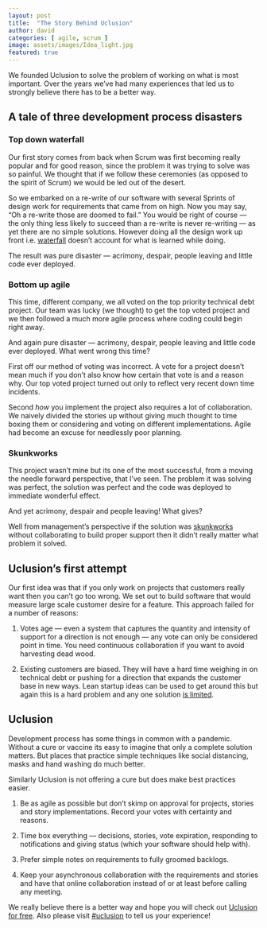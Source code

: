 ```yaml
---
layout: post
title:  "The Story Behind Uclusion"
author: david
categories: [ agile, scrum ]
image: assets/images/Idea_light.jpg
featured: true
---
```


We founded Uclusion to solve the problem of working on what is most important. Over the years we’ve had many experiences that led us to strongly believe there has to be a better way.

## A tale of three development process disasters

### Top down waterfall

Our first story comes from back when Scrum was first becoming really popular and for good reason, since the problem it was trying to solve was so painful. We thought that if we follow these ceremonies (as opposed to the spirit of Scrum) we would be led out of the desert.

So we embarked on a re-write of our software with several Sprints of design work for requirements that came from on high. Now you may say, “Oh a re-write those are doomed to fail.” You would be right of course — the only thing less likely to succeed than a re-write is never re-writing — as yet there are no simple solutions. However doing all the design work up front i.e. [waterfall](https://en.wikipedia.org/wiki/Waterfall_model) doesn’t account for what is learned while doing.

The result was pure disaster — acrimony, despair, people leaving and little code ever deployed.

### Bottom up agile

This time, different company, we all voted on the top priority technical debt project. Our team was lucky (we thought) to get the top voted project and we then followed a much more agile process where coding could begin right away.

And again pure disaster — acrimony, despair, people leaving and little code ever deployed. What went wrong this time?

First off our method of voting was incorrect. A vote for a project doesn’t mean much if you don’t also know how certain that vote is and a reason why. Our top voted project turned out only to reflect very recent down time incidents.

Second *how* you implement the project also requires a lot of collaboration. We naively divided the stories up without giving much thought to time boxing them or considering and voting on different implementations. Agile had become an excuse for needlessly poor planning.

### Skunkworks

This project wasn’t mine but its one of the most successful, from a moving the needle forward perspective, that I’ve seen. The problem it was solving was perfect, the solution was perfect and the code was deployed to immediate wonderful effect.

And yet acrimony, despair and people leaving! What gives?

Well from management’s perspective if the solution was [skunkworks](https://en.wikipedia.org/wiki/Skunkworks_project) without collaborating to build proper support then it didn’t really matter what problem it solved.

## Uclusion’s first attempt

Our first idea was that if you only work on projects that customers really want then you can’t go too wrong. We set out to build software that would measure large scale customer desire for a feature. This approach failed for a number of reasons:

1. Votes age — even a system that captures the quantity and intensity of support for a direction is not enough — any vote can only be considered point in time. You need continuous collaboration if you want to avoid harvesting dead wood.

1. Existing customers are biased. They will have a hard time weighing in on technical debt or pushing for a direction that expands the customer base in new ways. Lean startup ideas can be used to get around this but again this is a hard problem and any one solution [is limited](https://dev.to/uclusion/product-direction-product-market-fit-is-harder-than-everyone-admits-48d5).

## Uclusion

Development process has some things in common with a pandemic. Without a cure or vaccine its easy to imagine that only a complete solution matters. But places that practice simple techniques like social distancing, masks and hand washing do much better.

Similarly Uclusion is not offering a cure but does make best practices easier.

1. Be as agile as possible but don’t skimp on approval for projects, stories and story implementations. Record your votes with certainty and reasons.

1. Time box everything — decisions, stories, vote expiration, responding to notifications and giving status (which your software should help with).

1. Prefer simple notes on requirements to fully groomed backlogs.

1. Keep your asynchronous collaboration with the requirements and stories and have that online collaboration instead of or at least before calling any meeting.

We really believe there is a better way and hope you will check out [Uclusion for free](https://www.uclusion.com/?utm_source=devto&utm_medium=blog&utm_campaign=devbetterway). Also please visit [#uclusion](https://twitter.com/hashtag/uclusion) to tell us your experience!
